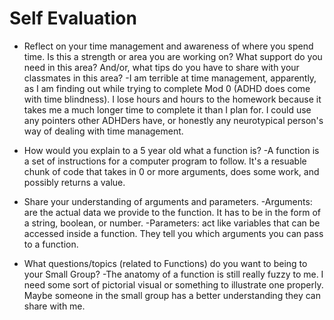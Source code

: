 # Self Evaluation

- Reflect on your time management and awareness of where you spend time. Is this a strength or area you are working on? What support do you need in this area? And/or, what tips do you have to share with your classmates in this area?
    -I am terrible at time management, apparently, as I am finding out while trying to complete Mod 0 (ADHD does come with time blindness). I lose hours and hours to the homework because it takes me a much longer time to complete it than I plan for. I could use any pointers other ADHDers have, or honestly any neurotypical person's way of dealing with time management.

- How would you explain to a 5 year old what a function is?
    -A function is a set of instructions for a computer program to follow. It's a resuable chunk of code that takes in 0 or more arguments, does some work, and possibly returns a value.

- Share your understanding of arguments and parameters.
    -Arguments: are the actual data we provide to the function. It has to be in the form of a string, boolean, or number.
    -Parameters: act like variables that can be accessed inside a function. They tell you which arguments you can pass to a function.

- What questions/topics (related to Functions) do you want to being to your Small Group?
    -The anatomy of a function is still really fuzzy to me. I need some sort of pictorial visual or something to illustrate one properly. Maybe someone in the small group has a better understanding they can share with me.
